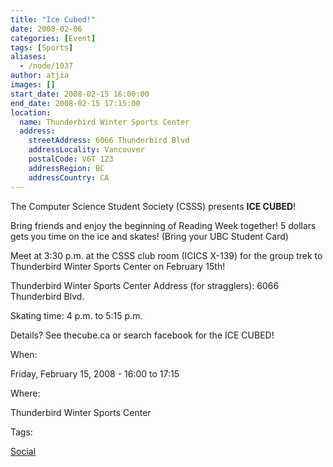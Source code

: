 ```yaml
---
title: "Ice Cubed!"
date: 2008-02-06
categories: [Event]
tags: [Sports]
aliases:
  - /node/1037
author: atjia
images: []
start_date: 2008-02-15 16:00:00
end_date: 2008-02-15 17:15:00
location:
  name: Thunderbird Winter Sports Center
  address:
    streetAddress: 6066 Thunderbird Blvd
    addressLocality: Vancouver
    postalCode: V6T 1Z3
    addressRegion: BC
    addressCountry: CA
---
```


The Computer Science Student Society (CSSS) presents **ICE CUBED**!

Bring friends and enjoy the beginning of Reading Week together! 5 dollars gets you time on the ice and skates! (Bring your UBC Student Card)

Meet at 3:30 p.m. at the CSSS club room (ICICS X-139) for the group trek to Thunderbird Winter Sports Center on February 15th!

Thunderbird Winter Sports Center Address (for stragglers): 6066 Thunderbird Blvd.

Skating time: 4 p.m. to 5:15 p.m.

Details? See thecube.ca or search facebook for the ICE CUBED!

When: 

Friday, February 15, 2008 - 16:00 to 17:15

Where: 

Thunderbird Winter Sports Center

Tags: 

[Social](/social)
